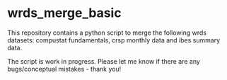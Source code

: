 # wrds_merge_basic

This repository contains a python script to merge the following wrds datasets: compustat fundamentals, crsp monthly data and ibes summary data.

The script is work in progress. Please let me know if there are any bugs/conceptual mistakes - thank you!

